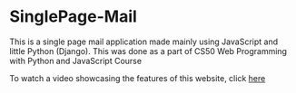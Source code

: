 # SinglePage-Mail

This is a single page mail application made mainly using JavaScript and little Python (Django).
This was done as a part of CS50 Web Programming with Python and JavaScript Course

To watch a video showcasing the features of this website, click [here](https://youtu.be/CFvds3wygdQ)
